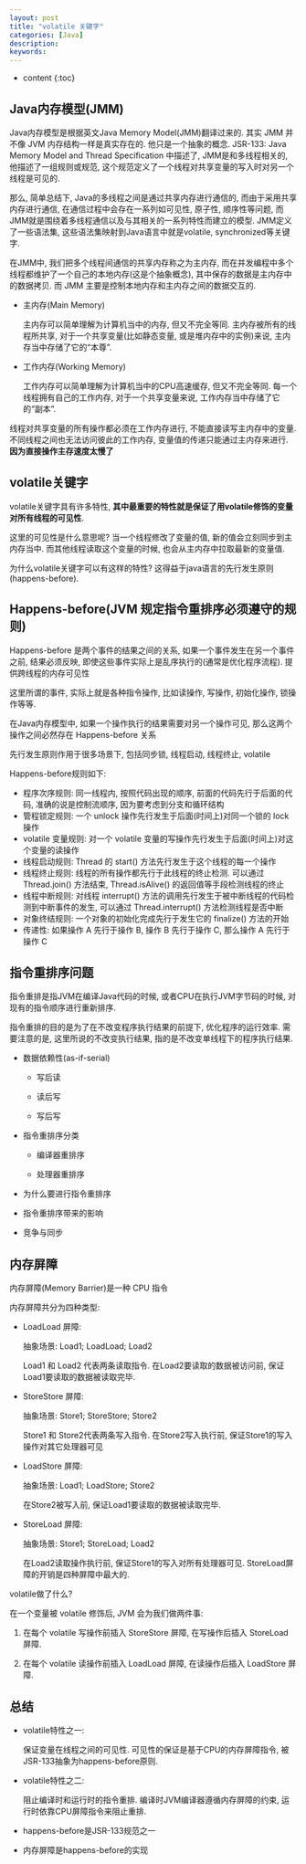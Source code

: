 ```yaml
---
layout: post
title: "volatile 关键字"
categories: [Java]
description:
keywords:
---
```


* content
{:toc}

## Java内存模型(JMM)

Java内存模型是根据英文Java Memory Model(JMM)翻译过来的. 其实  JMM 并不像 JVM 内存结构一样是真实存在的. 他只是一个抽象的概念. JSR-133: Java Memory Model and Thread Specification 中描述了, JMM是和多线程相关的, 他描述了一组规则或规范, 这个规范定义了一个线程对共享变量的写入时对另一个线程是可见的. 

那么, 简单总结下, Java的多线程之间是通过共享内存进行通信的, 而由于采用共享内存进行通信, 在通信过程中会存在一系列如可见性, 原子性, 顺序性等问题, 而JMM就是围绕着多线程通信以及与其相关的一系列特性而建立的模型. JMM定义了一些语法集, 这些语法集映射到Java语言中就是volatile, synchronized等关键字. 

在JMM中, 我们把多个线程间通信的共享内存称之为主内存, 而在并发编程中多个线程都维护了一个自己的本地内存(这是个抽象概念), 其中保存的数据是主内存中的数据拷贝. 而 JMM 主要是控制本地内存和主内存之间的数据交互的. 

* 主内存(Main Memory)

    主内存可以简单理解为计算机当中的内存, 但又不完全等同. 主内存被所有的线程所共享, 对于一个共享变量(比如静态变量, 或是堆内存中的实例)来说, 主内存当中存储了它的“本尊”. 

* 工作内存(Working Memory)

    工作内存可以简单理解为计算机当中的CPU高速缓存, 但又不完全等同. 每一个线程拥有自己的工作内存, 对于一个共享变量来说, 工作内存当中存储了它的“副本”. 
    

线程对共享变量的所有操作都必须在工作内存进行, 不能直接读写主内存中的变量. 不同线程之间也无法访问彼此的工作内存, 变量值的传递只能通过主内存来进行. **因为直接操作主存速度太慢了**

## volatile关键字

volatile关键字具有许多特性, **其中最重要的特性就是保证了用volatile修饰的变量对所有线程的可见性**. 

这里的可见性是什么意思呢? 当一个线程修改了变量的值, 新的值会立刻同步到主内存当中. 而其他线程读取这个变量的时候, 也会从主内存中拉取最新的变量值. 

为什么volatile关键字可以有这样的特性? 这得益于java语言的先行发生原则(happens-before). 

## Happens-before(JVM 规定指令重排序必须遵守的规则)

Happens-before 是两个事件的结果之间的关系, 如果一个事件发生在另一个事件之前, 结果必须反映, 即使这些事件实际上是乱序执行的(通常是优化程序流程). 提供跨线程的内存可见性

这里所谓的事件, 实际上就是各种指令操作, 比如读操作, 写操作, 初始化操作, 锁操作等等. 

在Java内存模型中, 如果一个操作执行的结果需要对另一个操作可见, 那么这两个操作之间必然存在 Happens-before 关系

先行发生原则作用于很多场景下, 包括同步锁, 线程启动, 线程终止, volatile

Happens-before规则如下:

* 程序次序规则: 同一线程内, 按照代码出现的顺序, 前面的代码先行于后面的代码, 准确的说是控制流顺序, 因为要考虑到分支和循环结构
* 管程锁定规则: 一个 unlock 操作先行发生于后面(时间上)对同一个锁的 lock 操作
* volatile 变量规则: 对一个 volatile 变量的写操作先行发生于后面(时间上)对这个变量的读操作
* 线程启动规则: Thread 的 start() 方法先行发生于这个线程的每一个操作
* 线程终止规则: 线程的所有操作都先行于此线程的终止检测. 可以通过 Thread.join() 方法结束, Thread.isAlive() 的返回值等手段检测线程的终止
* 线程中断规则: 对线程 interrupt() 方法的调用先行发生于被中断线程的代码检测到中断事件的发生, 可以通过 Thread.interrupt() 方法检测线程是否中断
* 对象终结规则: 一个对象的初始化完成先行于发生它的 finalize() 方法的开始
* 传递性: 如果操作 A 先行于操作 B, 操作 B 先行于操作 C, 那么操作 A 先行于操作 C

## 指令重排序问题

指令重排是指JVM在编译Java代码的时候, 或者CPU在执行JVM字节码的时候, 对现有的指令顺序进行重新排序. 

指令重排的目的是为了在不改变程序执行结果的前提下, 优化程序的运行效率. 需要注意的是, 这里所说的不改变执行结果, 指的是不改变单线程下的程序执行结果. 

* 数据依赖性(as-if-serial)

    * 写后读

    * 读后写

    * 写后写

* 指令重排序分类

    * 编译器重排序

    * 处理器重排序

* 为什么要进行指令重排序

* 指令重排序带来的影响

* 竞争与同步

## 内存屏障

内存屏障(Memory Barrier)是一种 CPU 指令

内存屏障共分为四种类型: 

* LoadLoad 屏障: 

    抽象场景: Load1; LoadLoad; Load2

    Load1 和 Load2 代表两条读取指令. 在Load2要读取的数据被访问前, 保证Load1要读取的数据被读取完毕. 


* StoreStore 屏障: 

    抽象场景: Store1; StoreStore; Store2

    Store1 和 Store2代表两条写入指令. 在Store2写入执行前, 保证Store1的写入操作对其它处理器可见

* LoadStore 屏障: 

    抽象场景: Load1; LoadStore; Store2

    在Store2被写入前, 保证Load1要读取的数据被读取完毕. 

* StoreLoad 屏障: 

    抽象场景: Store1; StoreLoad; Load2

    在Load2读取操作执行前, 保证Store1的写入对所有处理器可见. StoreLoad屏障的开销是四种屏障中最大的. 

volatile做了什么? 


在一个变量被 volatile 修饰后, JVM 会为我们做两件事: 

1. 在每个 volatile 写操作前插入 StoreStore 屏障, 在写操作后插入 StoreLoad 屏障. 

2. 在每个 volatile 读操作前插入 LoadLoad 屏障, 在读操作后插入 LoadStore 屏障. 


## 总结

* volatile特性之一: 

    保证变量在线程之间的可见性. 可见性的保证是基于CPU的内存屏障指令, 被JSR-133抽象为happens-before原则. 

* volatile特性之二: 

    阻止编译时和运行时的指令重排. 编译时JVM编译器遵循内存屏障的约束, 运行时依靠CPU屏障指令来阻止重排. 

* happens-before是JSR-133规范之一

* 内存屏障是happens-before的实现
